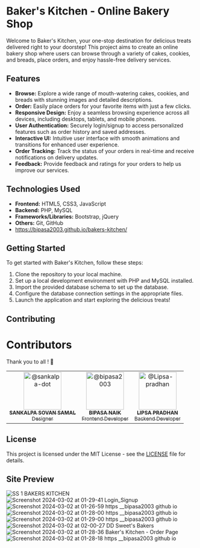 
# Baker's Kitchen - Online Bakery Shop

Welcome to Baker's Kitchen, your one-stop destination for delicious treats delivered right to your doorstep! This project aims to create an online bakery shop where users can browse through a variety of cakes, cookies, and breads, place orders, and enjoy hassle-free delivery services.

## Features

- **Browse:** Explore a wide range of mouth-watering cakes, cookies, and breads with stunning images and detailed descriptions.
- **Order:** Easily place orders for your favorite items with just a few clicks.
- **Responsive Design:** Enjoy a seamless browsing experience across all devices, including desktops, tablets, and mobile phones.
- **User Authentication:** Securely login/signup to access personalized features such as order history and saved addresses.
- **Interactive UI:** Intuitive user interface with smooth animations and transitions for enhanced user experience.
- **Order Tracking:** Track the status of your orders in real-time and receive notifications on delivery updates.
- **Feedback:** Provide feedback and ratings for your orders to help us improve our services.

## Technologies Used

- **Frontend:** HTML5, CSS3, JavaScript
- **Backend:** PHP, MySQL
- **Frameworks/Libraries:** Bootstrap, jQuery
- **Others:** Git, GitHub
- https://bipasa2003.github.io/bakers-kitchen/


## Getting Started

To get started with Baker's Kitchen, follow these steps:

1. Clone the repository to your local machine.
2. Set up a local development environment with PHP and MySQL installed.
3. Import the provided database schema to set up the database.
4. Configure the database connection settings in the appropriate files.
5. Launch the application and start exploring the delicious treats!

## Contributing
# Contributors

Thank you to all ! 🙌

<!-- Contributors List -->
<table>
  <tr>
     <td align="center">
      <a href="https://github.com/sankalpa-dot">
        <img src="https://avatars.githubusercontent.com/sankalpa-dot" width="100px;" alt="@sankalpa-dot"/><br />
        <sub><b>SANKALPA SOVAN SAMAL</b></sub><br />
        <sub>Designer</sub>
      </a>
    </td>
    <td align="center">
      <a href="https://github.com/bipasa2003">
        <img src="https://avatars.githubusercontent.com/bipasa2003" width="100px;" alt="@bipasa2003"/><br />
        <sub><b>BIPASA NAIK</b></sub><br />
        <sub>Frontend Developer</sub>
      </a>
    </td>
    <td align="center">
      <a href="https://github.com/Lipsa-pradhan">
        <img src="https://avatars.githubusercontent.com/Lipsa-pradhan" width="100px;" alt="@Lipsa-pradhan"/><br />
        <sub><b>LIPSA PRADHAN</b></sub><br />
        <sub>Backend Developer</sub>
      </a>
    </td>
  </tr>
</table>

## License
This project is licensed under the MIT License - see the [LICENSE](LICENSE) file for details.

## Site Preview
![SS 1 BAKERS KITCHEN](https://github.com/bipasa2003/bakers-kitchen/assets/146659996/75c8e59f-b115-4901-8613-265eef72a1f3)
![Screenshot 2024-03-02 at 01-29-41 Login_Signup](https://github.com/bipasa2003/bakers-kitchen/assets/146659996/3dc21585-c739-4fca-84eb-e99e88a33bc0)
![Screenshot 2024-03-02 at 01-26-59 https __bipasa2003 github io](https://github.com/bipasa2003/bakers-kitchen/assets/146659996/17607561-bd2e-467d-a4f0-a7a5574e3dbf)
![Screenshot 2024-03-02 at 01-28-00 https __bipasa2003 github io](https://github.com/bipasa2003/bakers-kitchen/assets/146659996/1b039aa6-9d86-4d70-bcec-b886faad6568)
![Screenshot 2024-03-02 at 01-29-00 https __bipasa2003 github io](https://github.com/bipasa2003/bakers-kitchen/assets/146659996/8717003b-3b7a-422f-a014-39145780e50b)
![Screenshot 2024-03-02 at 02-00-27 DD Sweet's Bakers](https://github.com/bipasa2003/bakers-kitchen/assets/146659996/f788d227-af08-47d2-9782-669dbd7150d2)
![Screenshot 2024-03-02 at 01-28-36 Baker's Kitchen - Order Page](https://github.com/bipasa2003/bakers-kitchen/assets/146659996/c1a9ed70-ac86-4e5e-9eed-dcc2217636f9)
![Screenshot 2024-03-02 at 01-28-18 https __bipasa2003 github io](https://github.com/bipasa2003/bakers-kitchen/assets/146659996/025c26fc-51af-46cf-8c9c-f2bbae1f432b)







